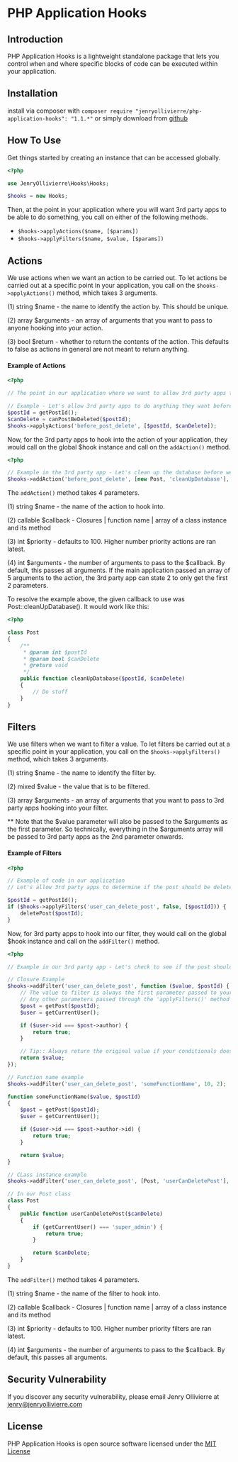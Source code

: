 # PHP Application Hooks

## Introduction

PHP Application Hooks is a lightweight standalone package that lets you control when and where specific blocks of code can be executed within your application.

## Installation

install via composer with `composer require "jenryollivierre/php-application-hooks": "1.1.*"` or simply download from [github](https://github.com/JenryOllivierre/PHP-Application-Hooks)

## How To Use

Get things started by creating an instance that can be accessed globally.

```php
<?php

use JenryOllivierre\Hooks\Hooks;

$hooks = new Hooks;
```

Then, at the point in your application where you will want 3rd party apps to be able to do something, you call on either of the following methods.

- `$hooks->applyActions($name, [$params])`
- `$hooks->applyFilters($name, $value, [$params])`

## Actions

We use actions when we want an action to be carried out. To let actions be carried out at a specific point in your application, you call on the `$hooks->applyActions()` method, which takes 3 arguments.

(1) string $name - the name to identify the action by. This should be unique.

(2) array $arguments - an array of arguments that you want to pass to anyone hooking into your action.

(3) bool $return - whether to return the contents of the action. This defaults to false as actions in general are not meant to return anything.

#### Example of Actions

```php
<?php

// The point in our application where we want to allow 3rd party apps to do something.

// Example - Let's allow 3rd party apps to do anything they want before a post is deleted
$postId = getPostId();
$canDelete = canPostBeDeleted($postId);
$hooks->applyActions('before_post_delete', [$postId, $canDelete]);
```

Now, for the 3rd party apps to hook into the action of your application, they would call on the global $hook instance and call on the `addAction()` method.

```php
<?php

// Example in the 3rd party app - Let's clean up the database before we delete the post
$hooks->addAction('before_post_delete', [new Post, 'cleanUpDatabase'], 10);
```

The `addAction()` method takes 4 parameters.

(1) string $name - the name of the action to hook into. 

(2) callable $callback - Closures | function name | array of a class instance and its method

(3) int $priority - defaults to 100. Higher number priority actions are ran latest.

(4) int $arguments - the number of arguments to pass to the $callback. By default, this passes all arguments. If the main application passed an array of 5 arguments to the action, the 3rd party app can state 2 to only get the first 2 parameters.

To resolve the example above, the given callback to use was Post::cleanUpDatabase(). It would work like this:

```php
<?php

class Post
{
    /**
     * @param int $postId
     * @param bool $canDelete
     * @return void
     */
    public function cleanUpDatabase($postId, $canDelete)
    {
        // Do stuff
    }
}
```

## Filters

We use filters when we want to filter a value. To let filters be carried out at a specific point in your application, you call on the `$hooks->applyFilters()` method, which takes 3 arguments.

(1) string $name - the name to identify the filter by.

(2) mixed $value - the value that is to be filtered.

(3) array $arguments - an array of arguments that you want to pass to 3rd party apps hooking into your filter.

** Note that the $value parameter will also be passed to the $arguments as the first parameter. So technically, everything in the $arguments array will be passed to 3rd party apps as the 2nd parameter onwards.

#### Example of Filters

```php
<?php

// Example of code in our application
// Let's allow 3rd party apps to determine if the post should be deleted

$postId = getPostId();
if ($hooks->applyFilters('user_can_delete_post', false, [$postId])) {
    deletePost($postId);
}
```

Now, for 3rd party apps to hook into our filter, they would call on the global $hook instance and call on the `addFilter()` method.

```php
<?php

// Example in our 3rd party app - Let's check to see if the post should be allowed to be deleted

// Closure Example
$hooks->addFilter('user_can_delete_post', function ($value, $postId) {
    // The value to filter is always the first parameter passed to your callback
    // Any other parameters passed through the 'applyFilters()' method will be available in the order they were passed to the array
    $post = getPost($postId);
    $user = getCurrentUser();

    if ($user->id === $post->author) {
        return true;
    }

    // Tip:: Always return the original value if your conditionals doesn't match
    return $value;
});

// Function name example
$hooks->addFilter('user_can_delete_post', 'someFunctionName', 10, 2);

function someFunctionName($value, $postId)
{
    $post = getPost($postId);
    $user = getCurrentUser();

    if ($user->id === $post->author->id) {
        return true;
    }

    return $value;
}

// CLass instance example
$hooks->addFilter('user_can_delete_post', [Post, 'userCanDeletePost'], 10, 1);

// In our Post class
class Post
{
    public function userCanDeletePost($canDelete)
    {
        if (getCurrentUser() === 'super_admin') {
            return true;
        }

        return $canDelete;
    }
}
```

The `addFilter()` method takes 4 parameters.

(1) string $name - the name of the filter to hook into.

(2) callable $callback - Closures | function name | array of a class instance and its method

(3) int $priority - defaults to 100. Higher number priority filters are ran latest.

(4) int $arguments - the number of arguments to pass to the $callback. By default, this passes all arguments.

## Security Vulnerability

If you discover any security vulnerability, please email Jenry Ollivierre at [jenry@jenryollivierre.com](mailto:jenry@jenryollivierre.com)

## License

PHP Application Hooks is open source software licensed under the [MIT License](https://opensource.org/licenses/MIT)